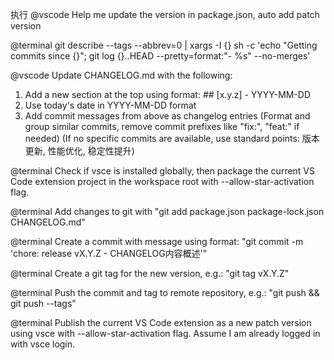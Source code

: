 执行
@vscode Help me update the version in package.json, auto add patch version

@terminal git describe --tags --abbrev=0 | xargs -I {} sh -c 'echo "Getting commits since {}"; git log {}..HEAD --pretty=format:"- %s" --no-merges'

@vscode Update CHANGELOG.md with the following:
1. Add a new section at the top using format: ## [x.y.z] - YYYY-MM-DD
2. Use today's date in YYYY-MM-DD format
3. Add commit messages from above as changelog entries
   (Format and group similar commits, remove commit prefixes like "fix:", "feat:" if needed)
   (If no specific commits are available, use standard points: 版本更新, 性能优化, 稳定性提升)

@terminal Check if vsce is installed globally, then package the current VS Code extension project in the workspace root with --allow-star-activation flag.

@terminal Add changes to git with "git add package.json package-lock.json CHANGELOG.md"

@terminal Create a commit with message using format: "git commit -m 'chore: release vX.Y.Z - CHANGELOG内容概述'"

@terminal Create a git tag for the new version, e.g.: "git tag vX.Y.Z"

@terminal Push the commit and tag to remote repository, e.g.: "git push && git push --tags"

@terminal Publish the current VS Code extension as a new patch version using vsce with --allow-star-activation flag. Assume I am already logged in with vsce login.

